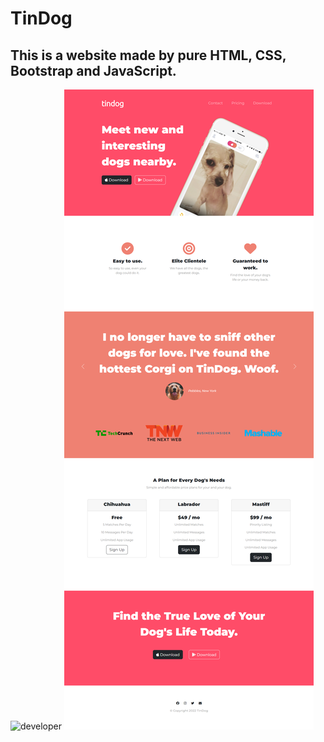 # TinDog
This is a website made by pure HTML, CSS, Bootstrap and JavaScript.
---
![developer](https://img.shields.io/badge/Developed%20By%20%3A-Rabbani%20Khan-red)
![](SS/TinDog.png)
